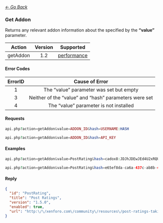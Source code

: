*[<- Go Back](../rest-api.md)*

### Get Addon
Returns any relevant addon information about the specified by the **“value”** parameter.

| Action | Version | Supported |
| :-: | :-: | :-: |
| getAddon | 1.2 | <a href="#per">performance</a> |

#### Error Codes

| ErrorID | Cause of Error |
| :-: | :-: |
| 1 | The “value” parameter was set but empty |
| 3 | Neither of the “value” and “hash” parameters were set |
| 4 | The “value” parameter is not installed |

#### Requests
```php
api.php?action=getAddon&value=ADDON_ID&hash=USERNAME:HASH
```
```php
api.php?action=getAddon&value=ADDON_ID&hash=API_KEY
```
#### Examples
```php
api.php?action=getAddon&value=PostRating&hash=cadox8:JDJhJDEwJEd4U2xRQUNNTVJnTzFOM282anZYd08wRk1DTC52NFJtYWtDVHZaNHo1SUZvR0hzUVpLTkU2
```
```php
api.php?action=getAddon&value=PostRating&hash=e65ef8da-ca6a-437c-ab8b-4b2e9e86cd10
```
#### Reply
```json
{
  "id": "PostRating",
  "title": "Post Ratings",
  "version": "1.5.0",
  "enabled": true,
  "url": "http:\/\/xenforo.com\/community\/resources\/post-ratings-taking-likes-to-the-next-level.410\/"
}
```
